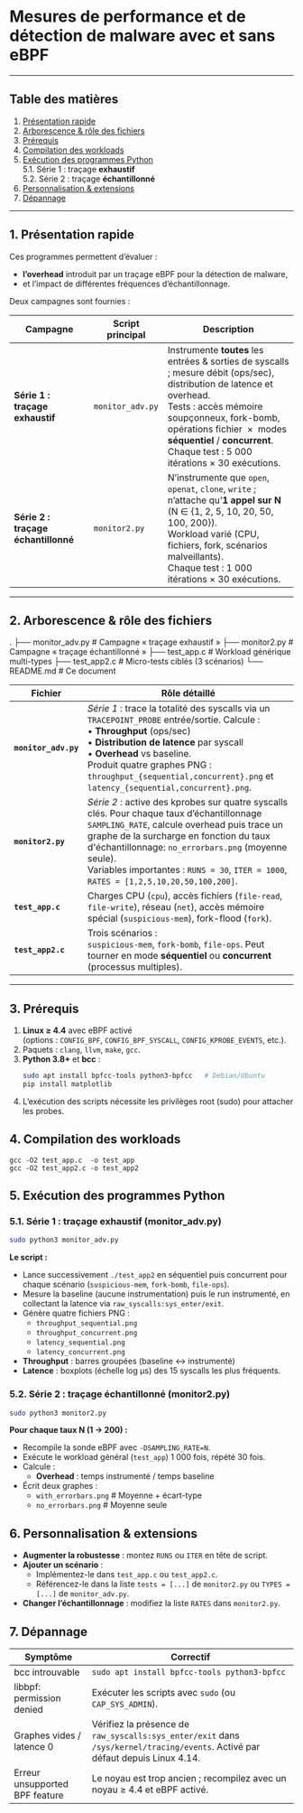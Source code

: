 # Mesures de performance et de détection de malware avec et sans eBPF

---

## Table des matières
1. [Présentation rapide](#1-présentation-rapide)
2. [Arborescence & rôle des fichiers](#2-arborescence--rôle-des-fichiers)
3. [Prérequis](#3-prérequis)
4. [Compilation des workloads](#4-compilation-des-workloads)
5. [Exécution des programmes Python](#5-exécution-des-programmes-Python)  
   5.1. Série 1 : traçage **exhaustif**  
   5.2. Série 2 : traçage **échantillonné**
6. [Personnalisation & extensions](#6-personnalisation--extensions)
7. [Dépannage](#7-dépannage)

---

## 1. Présentation rapide
Ces programmes permettent d’évaluer :

* **l’overhead** introduit par un traçage eBPF pour la détection de malware,
* et l’impact de différentes fréquences d’échantillonnage.

Deux campagnes sont fournies :

| Campagne | Script principal | Description |
|----------|-----------------|-------------|
| **Série 1 : traçage exhaustif** | `monitor_adv.py` | Instrumente **toutes** les entrées & sorties de syscalls ; mesure débit (ops/sec), distribution de latence et overhead.<br>Tests : accès mémoire soupçonneux, fork-bomb, opérations fichier &nbsp;×&nbsp; modes **séquentiel** / **concurrent**.<br>Chaque test : 5 000 itérations × 30 exécutions. |
| **Série 2 : traçage échantillonné** | `monitor2.py` | N’instrumente que `open`, `openat`, `clone`, `write` ; n’attache qu’**1 appel sur N** (N ∈ {1, 2, 5, 10, 20, 50, 100, 200}).<br>Workload varié (CPU, fichiers, fork, scénarios malveillants).<br>Chaque test : 1 000 itérations × 30 exécutions. |

---

## 2. Arborescence & rôle des fichiers
.
├── monitor_adv.py # Campagne « traçage exhaustif »
├── monitor2.py # Campagne « traçage échantillonné »
├── test_app.c # Workload générique multi-types
├── test_app2.c # Micro-tests ciblés (3 scénarios)
└── README.md # Ce document


| Fichier | Rôle détaillé |
|---------|---------------|
| **`monitor_adv.py`** | *Série 1* : trace la totalité des syscalls via un `TRACEPOINT_PROBE` entrée/sortie. Calcule :<br>• **Throughput** (ops/sec)<br>• **Distribution de latence** par syscall<br>• **Overhead** vs baseline.<br>Produit quatre graphes PNG : `throughput_{sequential,concurrent}.png` et `latency_{sequential,concurrent}.png`. |
| **`monitor2.py`** | *Série 2* : active des kprobes sur quatre syscalls clés. Pour chaque taux d’échantillonnage `SAMPLING_RATE`, calcule overhead puis trace un graphe de la surcharge en fonction du taux d'échantillonnage: `no_errorbars.png` (moyenne seule).<br>Variables importantes : `RUNS = 30`, `ITER = 1000`, `RATES = [1,2,5,10,20,50,100,200]`. |
| **`test_app.c`** | Charges CPU (`cpu`), accès fichiers (`file-read`, `file-write`), réseau (`net`), accès mémoire spécial (`suspicious-mem`), fork-flood (`fork`).|
| **`test_app2.c`** | Trois scénarios :<br>`suspicious-mem`, `fork-bomb`, `file-ops`. Peut tourner en mode **séquentiel** ou **concurrent** (processus multiples). |

---

## 3. Prérequis
1. **Linux ≥ 4.4** avec eBPF activé  
   (options : `CONFIG_BPF`, `CONFIG_BPF_SYSCALL`, `CONFIG_KPROBE_EVENTS`, etc.).
2. Paquets : `clang`, `llvm`, `make`, `gcc`.
3. **Python 3.8+** et **bcc** :
   ```bash
   sudo apt install bpfcc-tools python3-bpfcc   # Debian/Ubuntu
   pip install matplotlib
4. L’exécution des scripts nécessite les privilèges root (sudo) pour attacher les probes.

## 4. Compilation des workloads

```
gcc -O2 test_app.c  -o test_app
gcc -O2 test_app2.c -o test_app2
```

## 5. Exécution des programmes Python 

### 5.1. Série 1 : traçage exhaustif (monitor_adv.py)

```bash
sudo python3 monitor_adv.py
```

**Le script :**

- Lance successivement `./test_app2` en séquentiel puis concurrent pour chaque scénario (`suspicious-mem`, `fork-bomb`, `file-ops`).
- Mesure la baseline (aucune instrumentation) puis le run instrumenté, en collectant la latence via `raw_syscalls:sys_enter/exit`.
- Génère quatre fichiers PNG :
  - `throughput_sequential.png`
  - `throughput_concurrent.png`
  - `latency_sequential.png`
  - `latency_concurrent.png`
- **Throughput** : barres groupées (baseline ↔ instrumenté)
- **Latence** : boxplots (échelle log µs) des 15 syscalls les plus fréquents.

### 5.2. Série 2 : traçage échantillonné (monitor2.py)

```bash
sudo python3 monitor2.py
```

**Pour chaque taux N (1 → 200) :**

- Recompile la sonde eBPF avec `-DSAMPLING_RATE=N`.
- Exécute le workload général (`test_app`) 1 000 fois, répété 30 fois.
- Calcule :
  - **Overhead** : temps instrumenté / temps baseline
- Écrit deux graphes :
  - `with_errorbars.png`   # Moyenne + écart-type
  - `no_errorbars.png`     # Moyenne seule

## 6. Personnalisation & extensions

- **Augmenter la robustesse** : montez `RUNS` ou `ITER` en tête de script.
- **Ajouter un scénario** :
  - Implémentez-le dans `test_app.c` ou `test_app2.c`.
  - Référencez-le dans la liste `tests = [...]` de `monitor2.py` ou `TYPES = [...]` de `monitor_adv.py`.
- **Changer l’échantillonnage** : modifiez la liste `RATES` dans `monitor2.py`.

## 7. Dépannage

| **Symptôme**                          | **Correctif**                                                                 |
|---------------------------------------|-------------------------------------------------------------------------------|
| bcc introuvable                       | `sudo apt install bpfcc-tools python3-bpfcc`                                  |
| libbpf: permission denied             | Exécuter les scripts avec `sudo` (ou `CAP_SYS_ADMIN`).                        |
| Graphes vides / latence 0             | Vérifiez la présence de `raw_syscalls:sys_enter/exit` dans `/sys/kernel/tracing/events`. Activé par défaut depuis Linux 4.14. |
| Erreur unsupported BPF feature        | Le noyau est trop ancien ; recompilez avec un noyau ≥ 4.4 et eBPF activé.     |